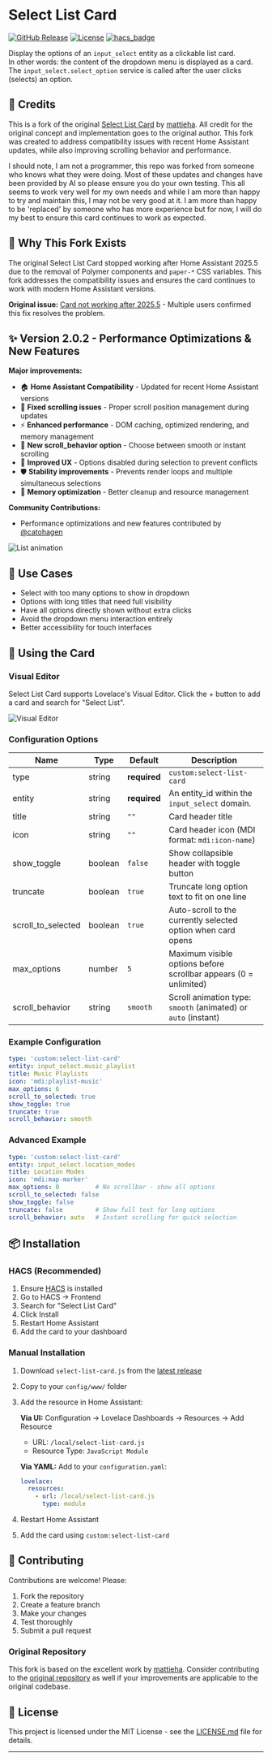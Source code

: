 # Select List Card

[![GitHub Release][releases-shield]][releases] 
[![License][license-shield]](LICENSE.md)
[![hacs_badge](https://img.shields.io/badge/HACS-default-orange.svg?style=for-the-badge)](https://github.com/custom-components/hacs)

Display the options of an `input_select` entity as a clickable list card.   
In other words: the content of the dropdown menu is displayed as a card.  
The `input_select.select_option` service is called after the user clicks (selects) an option.

## 🙏 Credits

This is a fork of the original [Select List Card](https://github.com/mattieha/select-list-card) by [mattieha](https://github.com/mattieha). All credit for the original concept and implementation goes to the original author. This fork was created to address compatibility issues with recent Home Assistant updates, while also improving scrolling behavior and performance.

I should note, I am not a programmer, this repo was forked from someone who knows what they were doing. Most of these updates and changes have been provided by AI so please ensure you do your own testing. This all seems to work very well for my own needs and while I am more than happy to try and maintain this, I may not be very good at it. I am more than happy to be 'replaced' by someone who has more experience but for now, I will do my best to ensure this card continues to work as expected.

## 🔧 Why This Fork Exists

The original Select List Card stopped working after Home Assistant 2025.5 due to the removal of Polymer components and `paper-*` CSS variables. This fork addresses the compatibility issues and ensures the card continues to work with modern Home Assistant versions.

**Original issue:** [Card not working after 2025.5](https://github.com/mattieha/select-list-card/issues/34) - Multiple users confirmed this fix resolves the problem.

## ✨ Version 2.0.2 - Performance Optimizations & New Features

**Major improvements:**
- 🏠 **Home Assistant Compatibility** - Updated for recent Home Assistant versions
- 🔧 **Fixed scrolling issues** - Proper scroll position management during updates
- ⚡ **Enhanced performance** - DOM caching, optimized rendering, and memory management
- 🎯 **New scroll_behavior option** - Choose between smooth or instant scrolling
- 🚫 **Improved UX** - Options disabled during selection to prevent conflicts
- 🛡️ **Stability improvements** - Prevents render loops and multiple simultaneous selections
- 🧹 **Memory optimization** - Better cleanup and resource management

**Community Contributions:**
- Performance optimizations and new features contributed by [@catohagen](https://github.com/catohagen)

![List animation][card-scroll-gif]

## 🎯 Use Cases

- Select with too many options to show in dropdown
- Options with long titles that need full visibility
- Have all options directly shown without extra clicks
- Avoid the dropdown menu interaction entirely
- Better accessibility for touch interfaces

## 🎨 Using the Card

### Visual Editor

Select List Card supports Lovelace's Visual Editor. Click the + button to add a card and search for "Select List".

![Visual Editor][visual-editor]

### Configuration Options

| Name               | Type    | Default      | Description                                                                 |
| ------------------ | ------- | ------------ | --------------------------------------------------------------------------- |
| type               | string  | **required** | `custom:select-list-card`                                                   |
| entity             | string  | **required** | An entity_id within the `input_select` domain.                              |
| title              | string  | `""`         | Card header title                                                           |
| icon               | string  | `""`         | Card header icon (MDI format: `mdi:icon-name`)                             |
| show_toggle        | boolean | `false`      | Show collapsible header with toggle button                                 |
| truncate           | boolean | `true`       | Truncate long option text to fit on one line                               |
| scroll_to_selected | boolean | `true`       | Auto-scroll to the currently selected option when card opens               |
| max_options        | number  | `5`          | Maximum visible options before scrollbar appears (0 = unlimited)           |
| scroll_behavior    | string  | `smooth`     | Scroll animation type: `smooth` (animated) or `auto` (instant)             |

### Example Configuration

```yaml
type: 'custom:select-list-card'
entity: input_select.music_playlist
title: Music Playlists
icon: 'mdi:playlist-music'
max_options: 6
scroll_to_selected: true
show_toggle: true
truncate: true
scroll_behavior: smooth
```

### Advanced Example

```yaml
type: 'custom:select-list-card'
entity: input_select.location_modes
title: Location Modes
icon: 'mdi:map-marker'
max_options: 0          # No scrollbar - show all options
scroll_to_selected: false
show_toggle: false
truncate: false         # Show full text for long options
scroll_behavior: auto   # Instant scrolling for quick selection
```

## 📦 Installation

### HACS (Recommended)

1. Ensure [HACS][hacs] is installed
2. Go to HACS → Frontend
3. Search for "Select List Card"
4. Click Install
5. Restart Home Assistant
6. Add the card to your dashboard

### Manual Installation

1. Download `select-list-card.js` from the [latest release][latest-release]
2. Copy to your `config/www/` folder
3. Add the resource in Home Assistant:

   **Via UI:** Configuration → Lovelace Dashboards → Resources → Add Resource
   - URL: `/local/select-list-card.js`
   - Resource Type: `JavaScript Module`

   **Via YAML:** Add to your `configuration.yaml`:
   ```yaml
   lovelace:
     resources:
       - url: /local/select-list-card.js
         type: module
   ```

4. Restart Home Assistant
5. Add the card using `custom:select-list-card`



## 🤝 Contributing

Contributions are welcome! Please:

1. Fork the repository
2. Create a feature branch
3. Make your changes
4. Test thoroughly
5. Submit a pull request

### Original Repository

This fork is based on the excellent work by [mattieha](https://github.com/mattieha). Consider contributing to the [original repository](https://github.com/mattieha/select-list-card) as well if your improvements are applicable to the original codebase.

## 📄 License

This project is licensed under the MIT License - see the [LICENSE.md](LICENSE.md) file for details.

---

<!-- References -->
[hacs]: https://hacs.xyz
[visual-editor]: https://raw.githubusercontent.com/DoubtfulTurnip/select-list-card/master/assets/visual_editor.png
[card-scroll-gif]: https://raw.githubusercontent.com/DoubtfulTurnip/select-list-card/master/assets/card_scroll.gif
[latest-release]: https://github.com/DoubtfulTurnip/select-list-card/releases/latest
[add-translation]: https://github.com/DoubtfulTurnip/select-list-card/issues
[releases-shield]: https://img.shields.io/github/release/DoubtfulTurnip/select-list-card.svg?style=for-the-badge
[releases]: https://github.com/DoubtfulTurnip/select-list-card/releases
[license-shield]: https://img.shields.io/github/license/DoubtfulTurnip/select-list-card.svg?style=for-the-badge
